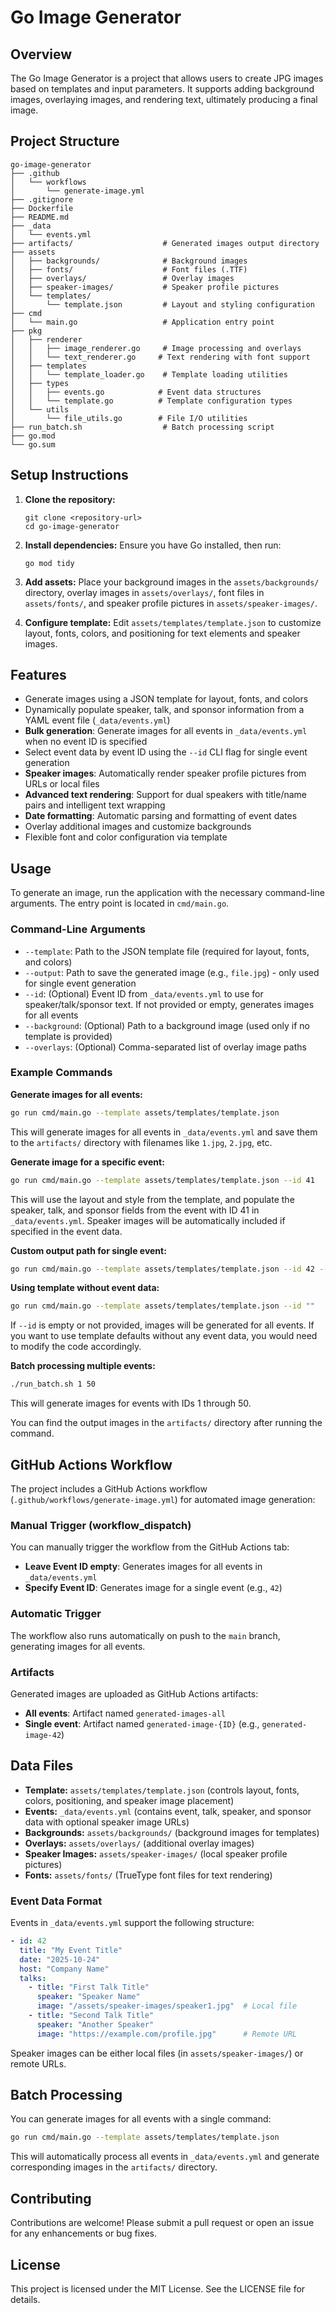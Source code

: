 # Go Image Generator

## Overview
The Go Image Generator is a project that allows users to create JPG images based on templates and input parameters. It supports adding background images, overlaying images, and rendering text, ultimately producing a final image.

## Project Structure
```
go-image-generator
├── .github
│   └── workflows
│       └── generate-image.yml
├── .gitignore
├── Dockerfile
├── README.md
├── _data
│   └── events.yml
├── artifacts/                    # Generated images output directory
├── assets
│   ├── backgrounds/              # Background images
│   ├── fonts/                    # Font files (.TTF)
│   ├── overlays/                 # Overlay images
│   ├── speaker-images/           # Speaker profile pictures
│   └── templates/
│       └── template.json         # Layout and styling configuration
├── cmd
│   └── main.go                   # Application entry point
├── pkg
│   ├── renderer
│   │   ├── image_renderer.go     # Image processing and overlays
│   │   └── text_renderer.go     # Text rendering with font support
│   ├── templates
│   │   └── template_loader.go    # Template loading utilities
│   ├── types
│   │   ├── events.go            # Event data structures
│   │   └── template.go          # Template configuration types
│   └── utils
│       └── file_utils.go        # File I/O utilities
├── run_batch.sh                  # Batch processing script
├── go.mod
└── go.sum
```

## Setup Instructions
1. **Clone the repository:**
   ```
   git clone <repository-url>
   cd go-image-generator
   ```

2. **Install dependencies:**
   Ensure you have Go installed, then run:
   ```
   go mod tidy
   ```

3. **Add assets:**
   Place your background images in the `assets/backgrounds/` directory, overlay images in `assets/overlays/`, font files in `assets/fonts/`, and speaker profile pictures in `assets/speaker-images/`.

4. **Configure template:**
   Edit `assets/templates/template.json` to customize layout, fonts, colors, and positioning for text elements and speaker images.

## Features
- Generate images using a JSON template for layout, fonts, and colors
- Dynamically populate speaker, talk, and sponsor information from a YAML event file (`_data/events.yml`)
- **Bulk generation**: Generate images for all events in `_data/events.yml` when no event ID is specified
- Select event data by event ID using the `--id` CLI flag for single event generation
- **Speaker images**: Automatically render speaker profile pictures from URLs or local files
- **Advanced text rendering**: Support for dual speakers with title/name pairs and intelligent text wrapping
- **Date formatting**: Automatic parsing and formatting of event dates
- Overlay additional images and customize backgrounds
- Flexible font and color configuration via template

## Usage
To generate an image, run the application with the necessary command-line arguments. The entry point is located in `cmd/main.go`.

### Command-Line Arguments
- `--template`: Path to the JSON template file (required for layout, fonts, and colors)
- `--output`: Path to save the generated image (e.g., `file.jpg`) - only used for single event generation
- `--id`: (Optional) Event ID from `_data/events.yml` to use for speaker/talk/sponsor text. If not provided or empty, generates images for all events
- `--background`: (Optional) Path to a background image (used only if no template is provided)
- `--overlays`: (Optional) Comma-separated list of overlay image paths

### Example Commands

**Generate images for all events:**
```bash
go run cmd/main.go --template assets/templates/template.json
```
This will generate images for all events in `_data/events.yml` and save them to the `artifacts/` directory with filenames like `1.jpg`, `2.jpg`, etc.

**Generate image for a specific event:**
```bash
go run cmd/main.go --template assets/templates/template.json --id 41
```
This will use the layout and style from the template, and populate the speaker, talk, and sponsor fields from the event with ID 41 in `_data/events.yml`. Speaker images will be automatically included if specified in the event data.

**Custom output path for single event:**
```bash
go run cmd/main.go --template assets/templates/template.json --id 42 --output my-custom-image.jpg
```

**Using template without event data:**
```bash
go run cmd/main.go --template assets/templates/template.json --id ""
```
If `--id` is empty or not provided, images will be generated for all events. If you want to use template defaults without any event data, you would need to modify the code accordingly.

**Batch processing multiple events:**
```bash
./run_batch.sh 1 50
```
This will generate images for events with IDs 1 through 50.

You can find the output images in the `artifacts/` directory after running the command.

## GitHub Actions Workflow

The project includes a GitHub Actions workflow (`.github/workflows/generate-image.yml`) for automated image generation:

### Manual Trigger (workflow_dispatch)
You can manually trigger the workflow from the GitHub Actions tab:
- **Leave Event ID empty**: Generates images for all events in `_data/events.yml`
- **Specify Event ID**: Generates image for a single event (e.g., `42`)

### Automatic Trigger
The workflow also runs automatically on push to the `main` branch, generating images for all events.

### Artifacts
Generated images are uploaded as GitHub Actions artifacts:
- **All events**: Artifact named `generated-images-all`
- **Single event**: Artifact named `generated-image-{ID}` (e.g., `generated-image-42`)

## Data Files
- **Template:** `assets/templates/template.json` (controls layout, fonts, colors, positioning, and speaker image placement)
- **Events:** `_data/events.yml` (contains event, talk, speaker, and sponsor data with optional speaker image URLs)
- **Backgrounds:** `assets/backgrounds/` (background images for templates)
- **Overlays:** `assets/overlays/` (additional overlay images)
- **Speaker Images:** `assets/speaker-images/` (local speaker profile pictures)
- **Fonts:** `assets/fonts/` (TrueType font files for text rendering)

### Event Data Format
Events in `_data/events.yml` support the following structure:
```yaml
- id: 42
  title: "My Event Title"
  date: "2025-10-24"
  host: "Company Name"
  talks:
    - title: "First Talk Title"
      speaker: "Speaker Name"
      image: "/assets/speaker-images/speaker1.jpg"  # Local file
    - title: "Second Talk Title"
      speaker: "Another Speaker"
      image: "https://example.com/profile.jpg"      # Remote URL
```


Speaker images can be either local files (in `assets/speaker-images/`) or remote URLs.

## Batch Processing

You can generate images for all events with a single command:
```bash
go run cmd/main.go --template assets/templates/template.json
```
This will automatically process all events in `_data/events.yml` and generate corresponding images in the `artifacts/` directory.

## Contributing
Contributions are welcome! Please submit a pull request or open an issue for any enhancements or bug fixes.

## License
This project is licensed under the MIT License. See the LICENSE file for details.